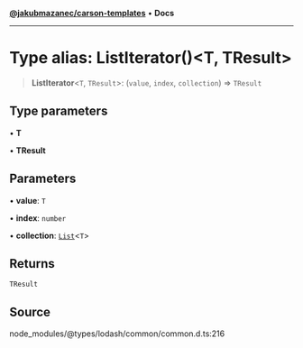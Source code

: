 [**@jakubmazanec/carson-templates**](../../../README.md) • **Docs**

---

# Type alias: ListIterator()\<T, TResult\>

> **ListIterator**\<`T`, `TResult`\>: (`value`, `index`, `collection`) => `TResult`

## Type parameters

• **T**

• **TResult**

## Parameters

• **value**: `T`

• **index**: `number`

• **collection**: [`List`](List.md)\<`T`\>

## Returns

`TResult`

## Source

node_modules/@types/lodash/common/common.d.ts:216
